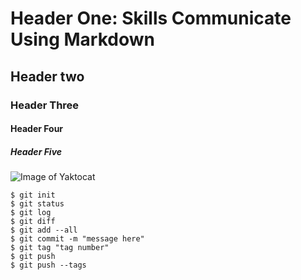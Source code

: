 # Header One: Skills Communicate Using Markdown
## Header two
### Header Three
#### Header Four
##### Header Five



![Image of Yaktocat](https://octodex.github.com/images/yaktocat.png)



```
$ git init
$ git status
$ git log
$ git diff
$ git add --all
$ git commit -m "message here"
$ git tag "tag number"
$ git push
$ git push --tags

```
